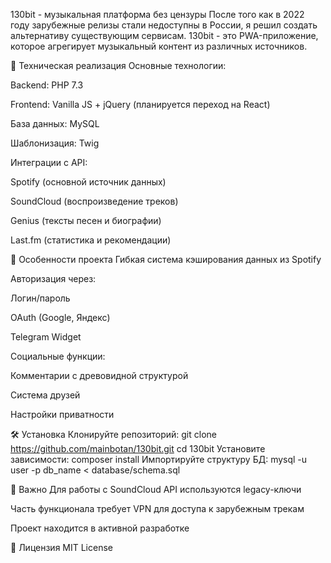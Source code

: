 130bit - музыкальная платформа без цензуры
После того как в 2022 году зарубежные релизы стали недоступны в России, я решил создать альтернативу существующим сервисам. 130bit - это PWA-приложение, которое агрегирует музыкальный контент из различных источников.

🔧 Техническая реализация
Основные технологии:

Backend: PHP 7.3

Frontend: Vanilla JS + jQuery (планируется переход на React)

База данных: MySQL

Шаблонизация: Twig

Интеграции с API:

Spotify (основной источник данных)

SoundCloud (воспроизведение треков)

Genius (тексты песен и биографии)

Last.fm (статистика и рекомендации)

🚀 Особенности проекта
Гибкая система кэширования данных из Spotify

Авторизация через:

Логин/пароль

OAuth (Google, Яндекс)

Telegram Widget

Социальные функции:

Комментарии с древовидной структурой

Система друзей

Настройки приватности

🛠 Установка
Клонируйте репозиторий:
git clone https://github.com/mainbotan/130bit.git
cd 130bit
Установите зависимости: 
composer install
Импортируйте структуру БД:
mysql -u user -p db_name < database/schema.sql

📌 Важно
Для работы с SoundCloud API используются legacy-ключи

Часть функционала требует VPN для доступа к зарубежным трекам

Проект находится в активной разработке

📝 Лицензия
MIT License

